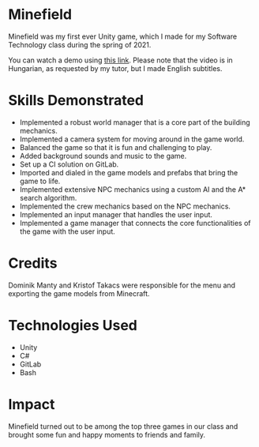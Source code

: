 # Minefield
Minefield was my first ever Unity game, which I made for my Software Technology class during the spring of 2021.

You can watch a demo using [this link](https://youtu.be/dvfuY1JlcvU). Please note that the video is in Hungarian, as requested by my tutor, but I made English subtitles.

# Skills Demonstrated
* Implemented a robust world manager that is a core part of the building mechanics.
* Implemented a camera system for moving around in the game world.
* Balanced the game so that it is fun and challenging to play.
* Added background sounds and music to the game.
* Set up a CI solution on GitLab.
* Imported and dialed in the game models and prefabs that bring the game to life.
* Implemented extensive NPC mechanics using a custom AI and the A* search algorithm.
* Implemented the crew mechanics based on the NPC mechanics.
* Implemented an input manager that handles the user input.
* Implemented a game manager that connects the core functionalities of the game with the user input.

# Credits
Dominik Manty and Kristof Takacs were responsible for the menu and exporting the game models from Minecraft.

# Technologies Used
* Unity
* C#
* GitLab
* Bash

# Impact
Minefield turned out to be among the top three games in our class and brought some fun and happy moments to friends and family.
